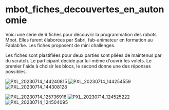 # mbot_fiches_decouvertes_en_autonomie

Voici une série de 6 fiches pour découvrir la programmation des robots Mbot.
Elles furent élaborées par Sabri, fab-animateur en formation au Fablab'ke.
Les fiches proposent de mini challenges.

Les fiches sont plastifiées pour deux parties sont pliées de maintenus par du scratch.
Le participant décide par lui-même d'ouvrir les volets.
Le premier l'aide à choisir les blocs, le second donne une des réponses possibles.

![PXL_20230714_144240815](https://github.com/fablabke/mbot_fiches_decouvertes_en_autonomie/assets/21321409/34919871-4c00-4423-aa6a-c041cd91a836)
![PXL_20230714_144254559](https://github.com/fablabke/mbot_fiches_decouvertes_en_autonomie/assets/21321409/297ab1b0-7ebc-4695-bac7-793fbfb1952d)
![PXL_20230714_144308128](https://github.com/fablabke/mbot_fiches_decouvertes_en_autonomie/assets/21321409/fd00c3ab-976d-4f7f-9746-615ed8ca123b)


![PXL_20230714_125736916](https://github.com/fablabke/mbot_fiches_decouvertes_en_autonomie/assets/21321409/df59d891-29e8-4a91-9601-ca7ea492120c)
![PXL_20230714_124525222](https://github.com/fablabke/mbot_fiches_decouvertes_en_autonomie/assets/21321409/ffc34034-e6b0-45eb-8701-e016beb3b156)
![PXL_20230714_124504095](https://github.com/fablabke/mbot_fiches_decouvertes_en_autonomie/assets/21321409/ecb54fdb-010d-4885-8f5a-992f6ccbd4a4)
